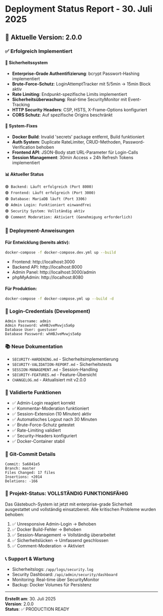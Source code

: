 # Deployment Status Report - 30. Juli 2025

## 🎯 Aktuelle Version: 2.0.0

### ✅ Erfolgreich Implementiert

#### 🔐 Sicherheitssystem
- **Enterprise-Grade Authentifizierung**: bcrypt Passwort-Hashing implementiert
- **Brute-Force-Schutz**: LoginAttemptTracker mit 5/5min → 15min Block aktiv
- **Rate Limiting**: Endpunkt-spezifische Limits implementiert
- **Sicherheitsüberwachung**: Real-time SecurityMonitor mit Event-Tracking
- **HTTP Security Headers**: CSP, HSTS, X-Frame-Options konfiguriert
- **CORS Schutz**: Auf spezifische Origins beschränkt

#### 🔧 System-Fixes
- **Docker Build**: Invalid 'secrets' package entfernt, Build funktioniert
- **Auth System**: Duplicate RateLimiter, CRUD-Methoden, Password-Verification behoben
- **Frontend API**: JSON-Body statt URL-Parameter für Login-Calls
- **Session Management**: 30min Access + 24h Refresh Tokens implementiert

#### 📊 Aktueller Status
```
🟢 Backend: Läuft erfolgreich (Port 8000)
🟢 Frontend: Läuft erfolgreich (Port 3000)  
🟢 Database: MariaDB läuft (Port 3306)
🟢 Admin Login: Funktioniert einwandfrei
🟢 Security System: Vollständig aktiv
🟢 Comment Moderation: Aktiviert (Genehmigung erforderlich)
```

### 🚀 Deployment-Anweisungen

#### Für Entwicklung (bereits aktiv):
```bash
docker-compose -f docker-compose.dev.yml up --build
```
- Frontend: http://localhost:3000
- Backend API: http://localhost:8000
- Admin Panel: http://localhost:3000/admin
- phpMyAdmin: http://localhost:8080

#### Für Produktion:
```bash
docker-compose -f docker-compose.yml up --build -d
```

### 🔑 Login-Credentials (Development)
```
Admin Username: admin
Admin Password: whHBJveMvwjs5a6p
Database User: guestuser
Database Password: whHBJveMvwjs5a6p
```

### 📚 Neue Dokumentation
- `SECURITY-HARDENING.md` - Sicherheitsimplementierung
- `SECURITY-VALIDATION-REPORT.md` - Sicherheitstests
- `SESSION-MANAGEMENT.md` - Session-Handling
- `SECURITY-FEATURES.md` - Feature-Übersicht
- `CHANGELOG.md` - Aktualisiert mit v2.0.0

### 🧪 Validierte Funktionen
- ✅ Admin-Login reagiert korrekt
- ✅ Kommentar-Moderation funktioniert
- ✅ Session-Extension (10 Minuten) aktiv
- ✅ Automatisches Logout nach 30 Minuten
- ✅ Brute-Force-Schutz getestet
- ✅ Rate-Limiting validiert
- ✅ Security-Headers konfiguriert
- ✅ Docker-Container stabil

### 🔄 Git-Commit Details
```
Commit: 5a6841e5
Branch: master
Files Changed: 17 files
Insertions: +2014
Deletions: -166
```

### 🎉 Projekt-Status: VOLLSTÄNDIG FUNKTIONSFÄHIG

Das Gästebuch-System ist jetzt mit enterprise-grade Sicherheit ausgestattet und vollständig einsatzbereit. Alle kritischen Probleme wurden behoben:

1. ✅ Unresponsive Admin-Login → Behoben
2. ✅ Docker Build-Fehler → Behoben  
3. ✅ Session-Management → Vollständig überarbeitet
4. ✅ Sicherheitslücken → Umfassend geschlossen
5. ✅ Comment-Moderation → Aktiviert

### 📞 Support & Wartung
- Sicherheitslogs: `/app/logs/security.log`
- Security Dashboard: `/api/admin/security/dashboard`
- Monitoring: Real-time über SecurityMonitor
- Backup: Docker Volumes für Persistenz

---
**Erstellt am**: 30. Juli 2025  
**Version**: 2.0.0  
**Status**: ✅ PRODUCTION READY
